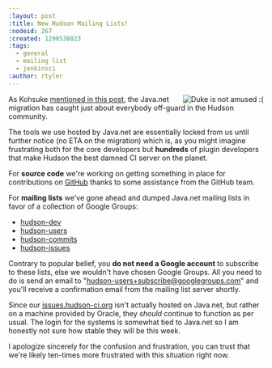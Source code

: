 ```yaml
---
:layout: post
:title: New Hudson Mailing Lists!
:nodeid: 267
:created: 1290538823
:tags:
  - general
  - mailing list
  - jenkinsci
:author: rtyler
---
```


<img src="http://agentdero.cachefly.net/continuousblog/duke-construction.gif" alt="Duke is not amused :(" align="right"/>As Kohsuke [mentioned in this post](http://hudson-labs.org/content/javanet-migration-status-update), the Java.net migration has caught just about everybody off-guard in the Hudson community.

The tools we use hosted by Java.net are essentially locked from us until further notice (no ETA on the migration) which is, as you might imagine frustrating both for the core developers but **hundreds** of plugin developers that make Hudson the best damned CI server on the planet.

For **source code** we're working on getting something in place for contributions on [GitHub](https://github.com/hudson/hudson) thanks to some assistance from the GitHub team.

For **mailing lists** we've gone ahead and dumped Java.net mailing lists in favor of a collection of Google Groups:

- [hudson-dev](http://groups.google.com/group/hudson-dev/)
- [hudson-users](http://groups.google.com/group/hudson-users/)
- [hudson-commits](http://groups.google.com/group/hudson-commits/)
- [hudson-issues](http://groups.google.com/group/hudson-issues/)

Contrary to popular belief, you **do not need a Google account** to subscribe to these lists, else we wouldn't have chosen Google Groups. All you need to do is send an email to "hudson-users+subscribe@googlegroups.com" and you'll receive a confirmation email from the mailing list server shortly.

Since our [issues.hudson-ci.org](http://issues.hudson-ci.org) isn't actually hosted on Java.net, but rather on a machine provided by Oracle, they _should_ continue to function as per usual. The login for the systems is somewhat tied to Java.net so I am honestly not sure how stable they will be this week.

I apologize sincerely for the confusion and frustration, you can trust that we're likely ten-times more frustrated with this situation right now.

## <!--break-->
